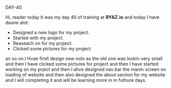 DAY-40


Hi, reader today it was my day 40 of training at **RYAZ.io** and today I have daone alot:


* Designed a new logo for my project.
* Started with my project.
* Reaseach on for my project.
* Clicked some pictures for my project

an so on.I Hvae firslt design new nolo as the old one was lookin very small and then  I have clicked some pictures for  project and then I have started working on my prject and then I ahve designed nav bar the manin screen on loading of website and then also designed the about section for my website and I will completing it and will be learning more in m futhure days.
